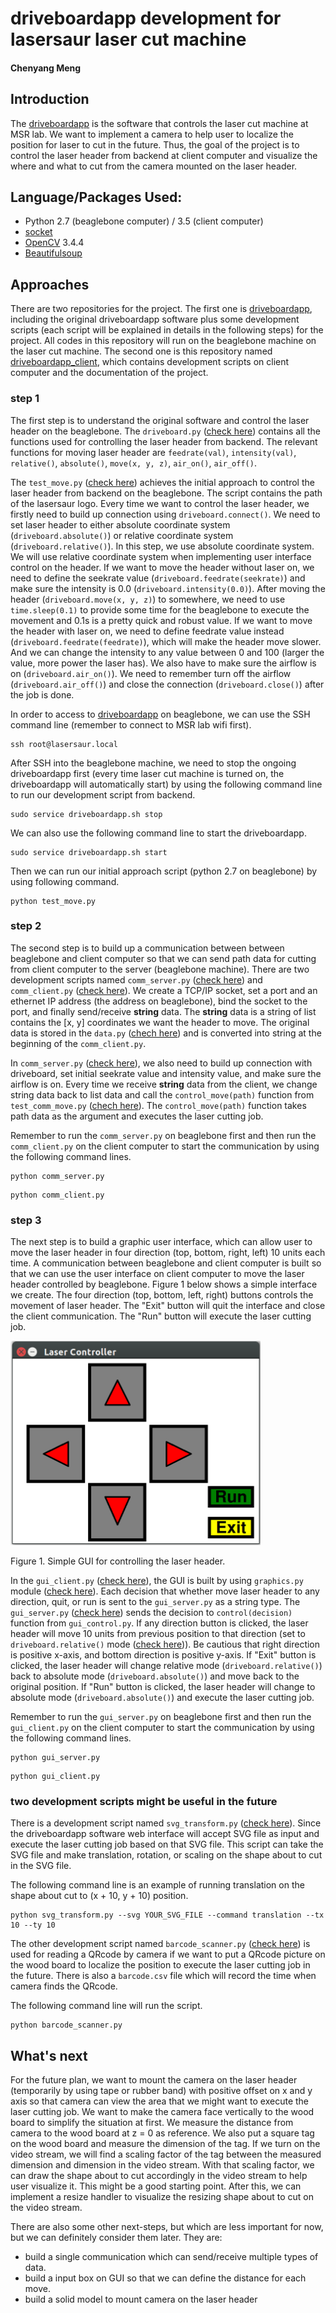 # driveboardapp development for lasersaur laser cut machine
#### Chenyang Meng
## Introduction
The [driveboardapp](https://github.com/nortd/driveboardapp) is the software that controls the laser cut machine at MSR lab. We want to implement a camera to help user to localize the position for laser to cut in the future. Thus, the goal of the project is to control the laser header from backend at client computer and visualize the where and what to cut from the camera mounted on the laser header.

## Language/Packages Used:
* Python 2.7 (beaglebone computer) / 3.5 (client computer)
* [socket](https://docs.python.org/3/library/socket.html)
* [OpenCV](https://docs.opencv.org/3.4.4/) 3.4.4
* [Beautifulsoup](https://www.crummy.com/software/BeautifulSoup/bs4/doc/)

## Approaches
There are two repositories for the project. The first one is [driveboardapp](https://github.com/meng1994412/driveboardapp), including the original driveboardapp software plus some development scripts (each script will be explained in details in the following steps) for the project. All codes in this repository will run on the beaglebone machine on the laser cut machine. The second one is this repository named [driveboardapp_client](https://github.com/meng1994412/driveboardapp_client), which contains development scripts on client computer and the documentation of the project.

### step 1
The first step is to understand the original software and control the laser header on the beaglebone. The `driveboard.py` ([check here](https://github.com/meng1994412/driveboardapp/blob/master/backend/driveboard.py)) contains all the functions used for controlling the laser header from backend. The relevant functions for moving laser header are `feedrate(val)`, `intensity(val)`, `relative()`, `absolute()`, `move(x, y, z)`, `air_on()`, `air_off()`.

The `test_move.py` ([check here](https://github.com/meng1994412/driveboardapp/blob/master/backend/test_move.py)) achieves the initial approach to control the laser header from backend on the beaglebone. The script contains the path of the lasersaur logo. Every time we want to control the laser header, we firstly need to build up connection using `driveboard.connect()`. We need to set laser header to either absolute coordinate system (`driveboard.absolute()`) or relative coordinate system (`driveboard.relative()`). In this step, we use absolute coordinate system. We will use relative coordinate system when implementing user interface control on the header. If we want to move the header without laser on, we need to define the seekrate value (`driveboard.feedrate(seekrate)`) and make sure the intensity is 0.0 (`driveboard.intensity(0.0)`). After moving the header (`driveboard.move(x, y, z)`) to somewhere, we need to use `time.sleep(0.1)` to provide some time for the beaglebone to execute the movement and 0.1s is a pretty quick and robust value. If we want to move the header with laser on, we need to define feedrate value instead (`driveboard.feedrate(feedrate)`), which will make the header move slower. And we can change the intensity to any value between 0 and 100 (larger the value, more power the laser has). We also have to make sure the airflow is on (`driveboard.air_on()`). We need to remember turn off the airflow (`driveboard.air_off()`) and close the connection (`driveboard.close()`) after the job is done.

In order to access to [driveboardapp](https://github.com/meng1994412/driveboardapp) on beaglebone, we can use the SSH command line (remember to connect to MSR lab wifi first).

```
ssh root@lasersaur.local
```

After SSH into the beaglebone machine, we need to stop the ongoing driveboardapp first (every time laser cut machine is turned on, the driveboardapp will automatically start) by using the following command line to run our development script from backend.

```
sudo service driveboardapp.sh stop
```

We can also use the following command line to start the driveboardapp.

```
sudo service driveboardapp.sh start
```

Then we can run our initial approach script (python 2.7 on beaglebone) by using following command.

```
python test_move.py
```

### step 2
The second step is to build up a communication between between beaglebone and client computer so that we can send path data for cutting from client computer to the server (beaglebone machine). There are two development scripts named `comm_server.py` ([check here](https://github.com/meng1994412/driveboardapp/blob/master/backend/comm_server.py)) and `comm_client.py` ([check here](https://github.com/meng1994412/driveboardapp_client/blob/master/comm_client.py)). We create a TCP/IP socket, set a port and an ethernet IP address (the address on beaglebone), bind the socket to the port, and finally send/receive **string** data. The **string** data is a string of list contains the [x, y] coordinates we want the header to move. The original data is stored in the `data.py` ([chech here](https://github.com/meng1994412/driveboardapp_client/blob/master/data.py)) and is converted into string at the beginning of the `comm_client.py`.

In `comm_server.py` ([check here](https://github.com/meng1994412/driveboardapp/blob/master/backend/comm_server.py)), we also need to build up connection with driveboard, set initial seekrate value and intensity value, and make sure the airflow is on. Every time we receive **string** data from the client, we change string data back to list data and call the `control_move(path)` function from `test_comm_move.py` ([chech here](https://github.com/meng1994412/driveboardapp/blob/master/backend/test_comm_move.py)). The `control_move(path)` function takes path data as the argument and executes the laser cutting job.

Remember to run the `comm_server.py` on beaglebone first and then run the `comm_client.py` on the client computer to start the communication by using the following command lines.

```
python comm_server.py
```  

```
python comm_client.py
```

### step 3
The next step is to build a graphic user interface, which can allow user to move the laser header in four direction (top, bottom, right, left) 10 units each time. A communication between beaglebone and client computer is built so that we can use the user interface on client computer to move the laser header controlled by beaglebone. Figure 1 below shows a simple interface we create. The four direction (top, bottom, left, right) buttons controls the movement of laser header. The "Exit" button will quit the interface and close the client communication. The "Run" button will execute the laser cutting job.

<img src="https://github.com/meng1994412/driveboardapp_client/blob/master/GUI.png" width="400">

Figure 1. Simple GUI for controlling the laser header.

In the `gui_client.py` ([check here](https://github.com/meng1994412/driveboardapp_client/blob/master/gui_client.py)), the GUI is built by using `graphics.py` module ([check here](https://github.com/meng1994412/driveboardapp_client/blob/master/graphics.py)). Each decision that whether move laser header to any direction, quit, or run is sent to the `gui_server.py` as a string type. The `gui_server.py` ([check here](https://github.com/meng1994412/driveboardapp/blob/master/backend/gui_server.py)) sends the decision to `control(decision)` function from `gui_control.py`. If any direction button is clicked, the laser header will move 10 units from previous position to that direction (set to `driveboard.relative()` mode ([check here](https://github.com/meng1994412/driveboardapp/blob/master/backend/gui_server.py#L40))). Be cautious that right direction is positive x-axis, and bottom direction is positive y-axis. If "Exit" button is clicked, the laser header will change relative mode (`driveboard.relative()`) back to absolute mode (`driveboard.absolute()`) and move back to the original position. If "Run" button is clicked, the laser header will change to absolute mode (`driveboard.absolute()`) and execute the laser cutting job.

Remember to run the `gui_server.py` on beaglebone first and then run the `gui_client.py` on the client computer to start the communication by using the following command lines.

```
python gui_server.py
```  

```
python gui_client.py
```

### two development scripts might be useful in the future
There is a development script named `svg_transform.py` ([check here](https://github.com/meng1994412/driveboardapp_client/blob/master/svg_transform.py)). Since the driveboardapp software web interface will accept SVG file as input and execute the laser cutting job based on that SVG file. This script can take the SVG file and make translation, rotation, or scaling on the shape about to cut in the SVG file.

The following command line is an example of running translation on the shape about cut to (x + 10, y + 10) position.

```
python svg_transform.py --svg YOUR_SVG_FILE --command translation --tx 10 --ty 10
```

The other development script named `barcode_scanner.py` ([check here](https://github.com/meng1994412/driveboardapp_client/blob/master/barcode_scanner.py)) is used for reading a QRcode by camera if we want to put a QRcode picture on the wood board to localize the position to execute the laser cutting job in the future. There is also a `barcode.csv` file which will record the time when camera finds the QRcode.

The following command line will run the script.

```
python barcode_scanner.py
```

## What's next
For the future plan, we want to mount the camera on the laser header (temporarily by using tape or rubber band) with positive offset on x and y axis so that camera can view the area that we might want to execute the laser cutting job. We want to make the camera face vertically to the wood board to simplify the situation at first. We measure the distance from camera to the wood board at z = 0 as reference. We also put a square tag on the wood board and measure the dimension of the tag. If we turn on the video stream, we will find a scaling factor of the tag between the measured dimension and dimension in the video stream. With that scaling factor, we can draw the shape about to cut accordingly in the video stream to help user visualize it. This might be a good starting point. After this, we can implement a resize handler to visualize the resizing shape about to cut on the video stream.

There are also some other next-steps, but which are less important for now, but we can definitely consider them later. They are:
* build a single communication which can send/receive multiple types of data.
* build a input box on GUI so that we can define the distance for each move.
* build a solid model to mount camera on the laser header

